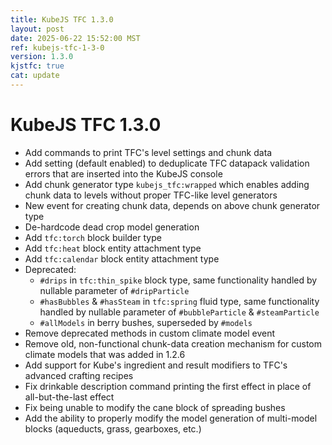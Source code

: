 ```yaml
---
title: KubeJS TFC 1.3.0
layout: post
date: 2025-06-22 15:52:00 MST
ref: kubejs-tfc-1-3-0
version: 1.3.0
kjstfc: true
cat: update
---
```


# KubeJS TFC 1.3.0

- Add commands to print TFC's level settings and chunk data
- Add setting (default enabled) to deduplicate TFC datapack validation errors that are inserted into the KubeJS console
- Add chunk generator type `kubejs_tfc:wrapped` which enables adding chunk data to levels without proper TFC-like level generators
- New event for creating chunk data, depends on above chunk generator type
- De-hardcode dead crop model generation
- Add `tfc:torch` block builder type
- Add `tfc:heat` block entity attachment type
- Add `tfc:calendar` block entity attachment type
- Deprecated:
    - `#drips` in `tfc:thin_spike` block type, same functionality handled by nullable parameter of `#dripParticle`
    - `#hasBubbles` & `#hasSteam` in `tfc:spring` fluid type, same functionality handled by nullable parameter of `#bubbleParticle` & `#steamParticle`
    - `#allModels` in berry bushes, superseded by `#models`
- Remove deprecated methods in custom climate model event
- Remove old, non-functional chunk-data creation mechanism for custom climate models that was added in 1.2.6
- Add support for Kube's ingredient and result modifiers to TFC's advanced crafting recipes
- Fix drinkable description command printing the first effect in place of all-but-the-last effect
- Fix being unable to modify the cane block of spreading bushes
- Add the ability to properly modify the model generation of multi-model blocks (aqueducts, grass, gearboxes, etc.)
